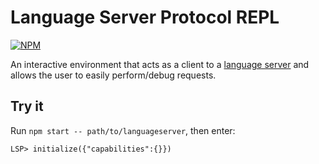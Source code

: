 # Language Server Protocol REPL

[![NPM](https://img.shields.io/npm/v/lsp-repl)](https://www.npmjs.com/package/lsp-repl)

An interactive environment that acts as a client to a [language server](https://microsoft.github.io/language-server-protocol/) and allows the user to easily perform/debug requests.

## Try it

Run `npm start -- path/to/languageserver`, then enter:

```
LSP> initialize({"capabilities":{}})
```
